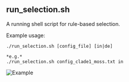 ## run_selection.sh
A running shell script for rule-based selection.

Example usage:
```
./run_selection.sh [config_file] [in|de]

*e.g.*
./run_selection.sh config_clade1_moss.txt in
```

![Example](http://pages.discovery.wisc.edu/~jshin/multi-species-proteome/config_making_example.png)
